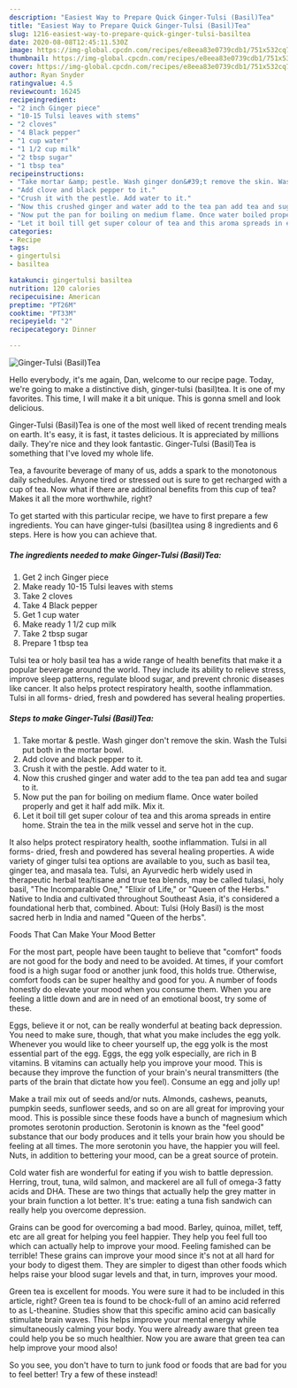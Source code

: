 ```yaml
---
description: "Easiest Way to Prepare Quick Ginger-Tulsi (Basil)Tea"
title: "Easiest Way to Prepare Quick Ginger-Tulsi (Basil)Tea"
slug: 1216-easiest-way-to-prepare-quick-ginger-tulsi-basiltea
date: 2020-08-08T12:45:11.530Z
image: https://img-global.cpcdn.com/recipes/e8eea83e0739cdb1/751x532cq70/ginger-tulsi-basiltea-recipe-main-photo.jpg
thumbnail: https://img-global.cpcdn.com/recipes/e8eea83e0739cdb1/751x532cq70/ginger-tulsi-basiltea-recipe-main-photo.jpg
cover: https://img-global.cpcdn.com/recipes/e8eea83e0739cdb1/751x532cq70/ginger-tulsi-basiltea-recipe-main-photo.jpg
author: Ryan Snyder
ratingvalue: 4.5
reviewcount: 16245
recipeingredient:
- "2 inch Ginger piece"
- "10-15 Tulsi leaves with stems"
- "2 cloves"
- "4 Black pepper"
- "1 cup water"
- "1 1/2 cup milk"
- "2 tbsp sugar"
- "1 tbsp tea"
recipeinstructions:
- "Take mortar &amp; pestle. Wash ginger don&#39;t remove the skin. Wash the Tulsi put both in the mortar bowl."
- "Add clove and black pepper to it."
- "Crush it with the pestle. Add water to it."
- "Now this crushed ginger and water add to the tea pan add tea and sugar to it."
- "Now put the pan for boiling on medium flame. Once water boiled properly and get it half add milk. Mix it."
- "Let it boil till get super colour of tea and this aroma spreads in entire home. Strain the tea in the milk vessel and serve hot in the cup."
categories:
- Recipe
tags:
- gingertulsi
- basiltea

katakunci: gingertulsi basiltea 
nutrition: 120 calories
recipecuisine: American
preptime: "PT26M"
cooktime: "PT33M"
recipeyield: "2"
recipecategory: Dinner

---
```



![Ginger-Tulsi (Basil)Tea](https://img-global.cpcdn.com/recipes/e8eea83e0739cdb1/751x532cq70/ginger-tulsi-basiltea-recipe-main-photo.jpg)

Hello everybody, it's me again, Dan, welcome to our recipe page. Today, we're going to make a distinctive dish, ginger-tulsi (basil)tea. It is one of my favorites. This time, I will make it a bit unique. This is gonna smell and look delicious.

Ginger-Tulsi (Basil)Tea is one of the most well liked of recent trending meals on earth. It's easy, it is fast, it tastes delicious. It is appreciated by millions daily. They're nice and they look fantastic. Ginger-Tulsi (Basil)Tea is something that I've loved my whole life.

Tea, a favourite beverage of many of us, adds a spark to the monotonous daily schedules. Anyone tired or stressed out is sure to get recharged with a cup of tea. Now what if there are additional benefits from this cup of tea? Makes it all the more worthwhile, right?


To get started with this particular recipe, we have to first prepare a few ingredients. You can have ginger-tulsi (basil)tea using 8 ingredients and 6 steps. Here is how you can achieve that.

<!--inarticleads1-->

##### The ingredients needed to make Ginger-Tulsi (Basil)Tea:

1. Get 2 inch Ginger piece
1. Make ready 10-15 Tulsi leaves with stems
1. Take 2 cloves
1. Take 4 Black pepper
1. Get 1 cup water
1. Make ready 1 1/2 cup milk
1. Take 2 tbsp sugar
1. Prepare 1 tbsp tea


Tulsi tea or holy basil tea has a wide range of health benefits that make it a popular beverage around the world. They include its ability to relieve stress, improve sleep patterns, regulate blood sugar, and prevent chronic diseases like cancer. It also helps protect respiratory health, soothe inflammation. Tulsi in all forms- dried, fresh and powdered has several healing properties. 

<!--inarticleads2-->

##### Steps to make Ginger-Tulsi (Basil)Tea:

1. Take mortar &amp; pestle. Wash ginger don&#39;t remove the skin. Wash the Tulsi put both in the mortar bowl.
1. Add clove and black pepper to it.
1. Crush it with the pestle. Add water to it.
1. Now this crushed ginger and water add to the tea pan add tea and sugar to it.
1. Now put the pan for boiling on medium flame. Once water boiled properly and get it half add milk. Mix it.
1. Let it boil till get super colour of tea and this aroma spreads in entire home. Strain the tea in the milk vessel and serve hot in the cup.


It also helps protect respiratory health, soothe inflammation. Tulsi in all forms- dried, fresh and powdered has several healing properties. A wide variety of ginger tulsi tea options are available to you, such as basil tea, ginger tea, and masala tea. Tulsi, an Ayurvedic herb widely used in therapeutic herbal tea/tisane and true tea blends, may be called tulasi, holy basil, &#34;The Incomparable One,&#34; &#34;Elixir of Life,&#34; or &#34;Queen of the Herbs.&#34; Native to India and cultivated throughout Southeast Asia, it&#39;s considered a foundational herb that, combined. About: Tulsi (Holy Basil) is the most sacred herb in India and named &#34;Queen of the herbs&#34;. 

Foods That Can Make Your Mood Better


For the most part, people have been taught to believe that "comfort" foods are not good for the body and need to be avoided. At times, if your comfort food is a high sugar food or another junk food, this holds true. Otherwise, comfort foods can be super healthy and good for you. A number of foods honestly do elevate your mood when you consume them. When you are feeling a little down and are in need of an emotional boost, try some of these.

Eggs, believe it or not, can be really wonderful at beating back depression. You need to make sure, though, that what you make includes the egg yolk. Whenever you would like to cheer yourself up, the egg yolk is the most essential part of the egg. Eggs, the egg yolk especially, are rich in B vitamins. B vitamins can actually help you improve your mood. This is because they improve the function of your brain's neural transmitters (the parts of the brain that dictate how you feel). Consume an egg and jolly up!

Make a trail mix out of seeds and/or nuts. Almonds, cashews, peanuts, pumpkin seeds, sunflower seeds, and so on are all great for improving your mood. This is possible since these foods have a bunch of magnesium which promotes serotonin production. Serotonin is known as the "feel good" substance that our body produces and it tells your brain how you should be feeling at all times. The more serotonin you have, the happier you will feel. Nuts, in addition to bettering your mood, can be a great source of protein.

Cold water fish are wonderful for eating if you wish to battle depression. Herring, trout, tuna, wild salmon, and mackerel are all full of omega-3 fatty acids and DHA. These are two things that actually help the grey matter in your brain function a lot better. It's true: eating a tuna fish sandwich can really help you overcome depression. 

Grains can be good for overcoming a bad mood. Barley, quinoa, millet, teff, etc are all great for helping you feel happier. They help you feel full too which can actually help to improve your mood. Feeling famished can be terrible! These grains can improve your mood since it's not at all hard for your body to digest them. They are simpler to digest than other foods which helps raise your blood sugar levels and that, in turn, improves your mood.

Green tea is excellent for moods. You were sure it had to be included in this article, right? Green tea is found to be chock-full of an amino acid referred to as L-theanine. Studies show that this specific amino acid can basically stimulate brain waves. This helps improve your mental energy while simultaneously calming your body. You were already aware that green tea could help you be so much healthier. Now you are aware that green tea can help improve your mood also!

So you see, you don't have to turn to junk food or foods that are bad for you to feel better! Try a few of these instead!

